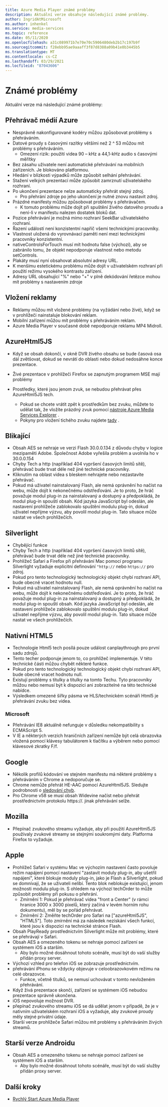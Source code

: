 ```yaml
---
title: Azure Media Player známé problémy
description: Aktuální verze obsahuje následující známé problémy.
author: IngridAtMicrosoft
ms.author: inhenkel
ms.service: media-services
ms.topic: reference
ms.date: 05/11/2020
ms.openlocfilehash: a31c089971b7e70e70c5906480deb2b17c197b9f
ms.sourcegitcommit: f28ebb95ae9aaaff3f87d8388a09b41e0b3445b5
ms.translationtype: MT
ms.contentlocale: cs-CZ
ms.lasthandoff: 03/29/2021
ms.locfileid: "87043606"
---
```

# <a name="known-issues"></a>Známé problémy #

Aktuální verze má následující známé problémy:

## <a name="azure-media-player"></a>Přehrávač médií Azure ##

- Nesprávně nakonfigurované kodéry můžou způsobovat problémy s přehráváním.
- Datové proudy s časovými razítky většími než 2 ^ 53 můžou mít problémy s přehráváním.
  - Omezení rizik: použití videa 90 – kHz a 44,1-kHz audio s časovými měřítky
- Bez zásahu uživatele není automatické přehrávání na mobilních zařízeních. Je blokováno platformou.
- Hledání v blízkosti výpadků může způsobit selhání přehrávání.
- Stažení velkých prezentací může způsobit zamrznutí uživatelského rozhraní.
- Po ukončení prezentace nelze automaticky přehrát stejný zdroj.
  - Pro přehrání zdroje po jeho ukončení je nutné znovu nastavit zdroj.
- Prázdné manifesty můžou způsobovat problémy s přehrávačem.
  - K tomuto problému může dojít při spuštění živého datového proudu a není-li v manifestu nalezen dostatek bloků dat.
- Pozice přehrávání je možná mimo rozhraní SeekBar uživatelského rozhraní.
- Řazení událostí není konzistentní napříč všemi technickými pracovníky.
- Vlastnost uložená do vyrovnávací paměti není mezi technickými pracovníky konzistentní.
- nativeControlsForTouch musí mít hodnotu false (výchozí), aby se zabránilo tomu, že objekt nepodporuje vlastnost nebo metodu setControls.
- Plakáty musí nyní obsahovat absolutní adresy URL.
- K menšímu estetickému problému může dojít v uživatelském rozhraní při použití režimu vysokého kontrastu zařízení.
- Adresy URL obsahující "%" nebo "+" v plně dekódování řetězce mohou mít problémy s nastavením zdroje

## <a name="ad-insertion"></a>Vložení reklamy ##

- Reklamy můžou mít vložené problémy (na vyžádání nebo živé), když se v prohlížeči nainstaluje blokování reklam.
- Mobilní zařízení můžou mít problémy s přehráváním reklam.
- Azure Media Player v současné době nepodporuje reklamu MP4 Midroll.

## <a name="azurehtml5js"></a>AzureHtml5JS ##

- Když se obsah dokončí, v okně DVR živého obsahu se bude časová osa dál zvětšovat, dokud se nevrátí do oblasti nebo dokud nedosáhne konce prezentace.
- Živé prezentace v prohlížeči Firefox se zapnutým programem MSE mají problémy

- Prostředky, které jsou jenom zvuk, se nebudou přehrávat přes AzureHtml5JS tech.
  - Pokud se chcete vrátit zpět k prostředkům bez zvuku, můžete to udělat tak, že vložíte prázdný zvuk pomocí [nástroje Azure Media Services Explorer](https://aka.ms/amse) .
  - Pokyny pro vložení tichého zvuku najdete [tady](../previous/media-services-advanced-encoding-with-mes.md#silent_audio) .

## <a name="flash"></a>Blikající ##

- Obsah AES se nehraje ve verzi Flash 30.0.0.134 z důvodu chyby v logice mezipaměti Adobe. Společnost Adobe vyřešila problém a uvolnila ho v 30.0.0.154
- Chyby Tech a http (například 404 vypršení časových limitů sítě), přehrávač bude trvat déle než jiné technické pracovníky.
- Kliknutím na oblast videa s bleskem nehrajete nebo nezastavíte přehrávač.
- Pokud má uživatel nainstalovaný Flash, ale nemá oprávnění ho načíst na webu, může dojít k nekonečnému odstřeďování. Je to proto, že hráč považuje modul plug-in za nainstalovaný a dostupný a předpokládá, že modul plug-in spouští obsah. Kód jazyka JavaScript byl odeslán, ale nastavení prohlížeče zablokovalo spuštění modulu plug-in, dokud uživatel nepřijme výzvu, aby povolil modul plug-in. Tato situace může nastat ve všech prohlížečích.  

## <a name="silverlight"></a>Silverlight ##

- Chybějící funkce
- Chyby Tech a http (například 404 vypršení časových limitů sítě), přehrávač bude trvat déle než jiné technické pracovníky.
- Prohlížeč Safari a Firefox při přehrávání Mac pomocí programu Silverlight vyžaduje explicitní definování `"http://` nebo `https://` pro zdroj.
- Pokud pro tento technologický technologický objekt chybí rozhraní API, bude obecně vracet hodnotu null.
- Pokud má uživatel nainstalovaný Flash, ale nemá oprávnění ho načíst na webu, může dojít k nekonečnému odstřeďování. Je to proto, že hráč považuje modul plug-in za nainstalovaný a dostupný a předpokládá, že modul plug-in spouští obsah. Kód jazyka JavaScript byl odeslán, ale nastavení prohlížeče zablokovalo spuštění modulu plug-in, dokud uživatel nepřijme výzvu, aby povolil modul plug-in. Tato situace může nastat ve všech prohlížečích.  

## <a name="native-html5"></a>Nativní HTML5 ##

- Technologie Html5 tech posílá pouze událost canplaythrough pro první sadu zdrojů.
- Tento techer podporuje jenom to, co prohlížeč implementuje.  V této technické části můžou chybět některé funkce.  
- Pokud pro tento technologický technologický objekt chybí rozhraní API, bude obecně vracet hodnotu null.
- Existují problémy s titulky a titulky na tomto Techu. Tyto pracovníky můžou nebo nemusí být k dispozici ani zobrazitelné na této technické nabídce.
- Výsledkem omezené šířky pásma ve HLS/technickém scénáři Html5 je přehrávání zvuku bez videa.

### <a name="microsoft"></a>Microsoft ###

- Přehrávání IE8 aktuálně nefunguje v důsledku nekompatibility s ECMAScript 5.
- V IE a některých verzích hraničních zařízení nemůže být celá obrazovka vložená pomocí klávesy tabulátorem k tlačítku a výběrem nebo pomocí klávesové zkratky F/f.

## <a name="google"></a>Google ##

- Několik profilů kódování ve stejném manifestu má některé problémy s přehráváním v Chrome a nedoporučuje se.
- Chrome nemůže přehrát HE-AAC pomocí AzureHtml5JS. Sledujte podrobnosti o [sledování chyb](https://bugs.chromium.org/p/chromium/issues/detail?id=534301).
- Pro Chrome v58 se musí obsah Widevine načíst nebo přehrát prostřednictvím protokolu https://. jinak přehrávání selže.

## <a name="mozilla"></a>Mozilla ##

- Přepínač zvukového streamu vyžaduje, aby při použití AzureHtml5JS používaly zvukové streamy se stejnými soukromými daty. Platforma Firefox to vyžaduje.

## <a name="apple"></a>Apple ##

- Prohlížeč Safari v systému Mac ve výchozím nastavení často povoluje režim napájení pomocí nastavení "zastavit moduly plug-in, aby ušetřil napájení", které blokuje moduly plug-in, jako je Flash a Silverlight, pokud se domnívají, že se uživateli nelíbí. Tento blok neblokuje existující, jenom možnosti modulu plug-in. S ohledem na výchozí techOrder to může způsobit problémy při pokusu o přehrání.
  - Zmírnění 1: Pokud je přehrávač videa "front a Center" (v rámci hranice 3000 x 3000 pixelů, který začíná v levém horním rohu dokumentu), měl by se pořád přehrávat.
  - Zmírnění 2: Změňte techOrder pro Safari na ["azureHtml5JS", "HTML5"]. Toto zmírnění má za následek nezískání všech funkcí, které jsou k dispozici na technické stránce Flash.
- Obsah PlayReady prostřednictvím Silverlight může mít problémy, které se přehrávají v Safari.
- Obsah AES a omezeného tokenu se nehraje pomocí zařízení se systémem iOS a starším.
  - Aby bylo možné dosáhnout tohoto scénáře, musí být do vaší služby přidán proxy server.
- Výchozí vzhled pro telefon iOS se zobrazuje prostřednictvím.
- přehrávání iPhonu se vždycky objevuje v celoobrazovkovém režimu na celé obrazovce.
  - Funkce, včetně titulků, se nemusí uchovávat v tomto nevloženém přehrávání.
- Když živá prezentace skončí, zařízení se systémem iOS nebudou prezentace správně ukončena.
- iOS nepovoluje možnost DVR.
- přepínač zvukového streamu iOS se dá udělat jenom v případě, že je v nativním uživatelském rozhraní iOS a vyžaduje, aby zvukové proudy měly stejné privátní údaje.
- Starší verze prohlížeče Safari můžou mít problémy s přehráváním živých streamů.

## <a name="older-android"></a>Starší verze Androidu ##

- Obsah AES a omezeného tokenu se nehraje pomocí zařízení se systémem iOS a starším.
  - Aby bylo možné dosáhnout tohoto scénáře, musí být do vaší služby přidán proxy server.

## <a name="next-steps"></a>Další kroky ##

- [Rychlý Start Azure Media Player](azure-media-player-quickstart.md)

